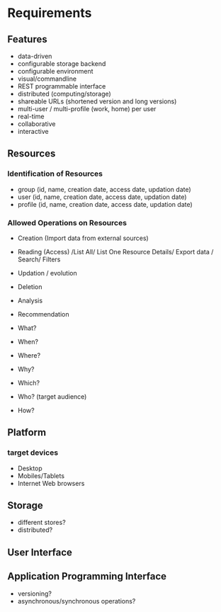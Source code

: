 # Requirements

## Features
- data-driven
- configurable storage backend
- configurable environment
- visual/commandline
- REST programmable interface
- distributed (computing/storage)
- shareable URLs (shortened version and long versions)
- multi-user / multi-profile (work, home) per user
- real-time
- collaborative
- interactive 

## Resources
### Identification of Resources
- group (id, name, creation date, access date, updation date)
- user (id, name, creation date, access date, updation date)
- profile (id, name, creation date, access date, updation date)

### Allowed Operations on Resources
- Creation (Import data from external sources)
- Reading (Access) /List All/ List One Resource Details/ Export data / Search/ Filters
- Updation / evolution
- Deletion
- Analysis
- Recommendation


- What?
- When?
- Where?
- Why? 
- Which?
- Who? (target audience)
- How?

## Platform
### target devices
- Desktop
- Mobiles/Tablets
- Internet Web browsers

## Storage
- different stores?
- distributed?

## User Interface

## Application Programming Interface
- versioning?
- asynchronous/synchronous operations?

